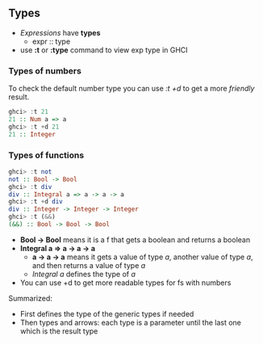 ## Types
- *Expressions* have **types**
  - expr :: type
- use **:t** or **:type** command to view exp type in GHCI

### Types of numbers
To check the default number type you can use *:t +d* to get a more *friendly* result.
```Haskell
ghci> :t 21
21 :: Num a => a
ghci> :t +d 21
21 :: Integer
```
### Types of functions

```Haskell
ghci> :t not
not :: Bool -> Bool
ghci> :t div
div :: Integral a => a -> a -> a
ghci> :t +d div
div :: Integer -> Integer -> Integer
ghci> :t (&&)
(&&) :: Bool -> Bool -> Bool
```

- **Bool -> Bool** means it is a f that gets a boolean and returns a boolean
- **Integral a => a -> a -> a**
  - **a -> a -> a** means it gets a value of type *a*, another value of type *a*, and then returns a value of type *a*
  - *Integral a* defines the type of *a*
- You can use +d to get more readable types for fs with numbers

Summarized:
- First defines the type of the generic types if needed
- Then types and arrows: each type is a parameter until the last one which is the result type
